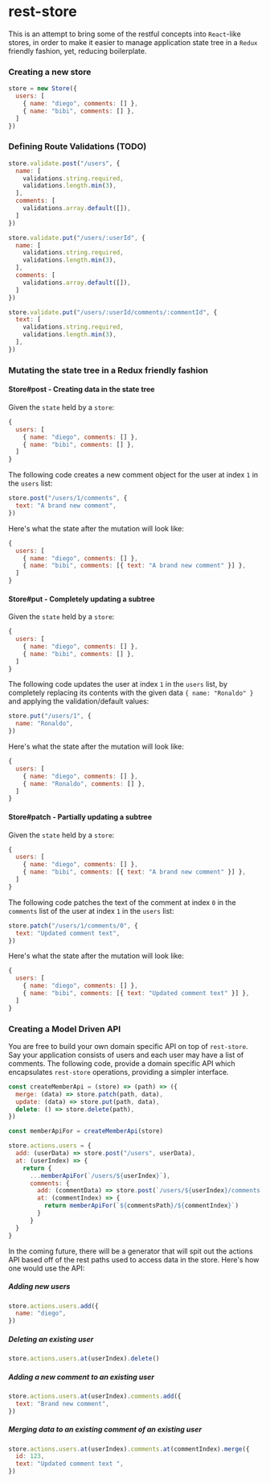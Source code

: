 # rest-store

This is an attempt to bring some of the restful concepts into `React`-like stores, in order to make it easier to manage application state tree in a `Redux` friendly fashion, yet, reducing boilerplate.

### Creating a new store

```js
store = new Store({
  users: [
    { name: "diego", comments: [] },
    { name: "bibi", comments: [] },
  ]
})
```

### Defining Route Validations (TODO)

```js
store.validate.post("/users", {
  name: [
    validations.string.required,
    validations.length.min(3),
  ],
  comments: [
    validations.array.default([]),
  ]
})

store.validate.put("/users/:userId", {
  name: [
    validations.string.required,
    validations.length.min(3),
  ],
  comments: [
    validations.array.default([]),
  ]
})

store.validate.put("/users/:userId/comments/:commentId", {
  text: [
    validations.string.required,
    validations.length.min(3),
  ],
})
```

### Mutating the state tree in a Redux friendly fashion

#### Store#post - Creating data in the state tree

Given the `state` held by a `store`:

```js
{
  users: [
    { name: "diego", comments: [] },
    { name: "bibi", comments: [] },
  ]
}
```

The following code creates a new comment object for the user at index `1` in the `users` list:

```js
store.post("/users/1/comments", {
  text: "A brand new comment",
})
```

Here's what the state after the mutation will look like:

```js
{
  users: [
    { name: "diego", comments: [] },
    { name: "bibi", comments: [{ text: "A brand new comment" }] },
  ]
}
```

#### Store#put - Completely updating a subtree

Given the `state` held by a `store`:

```js
{
  users: [
    { name: "diego", comments: [] },
    { name: "bibi", comments: [] },
  ]
}
```

The following code updates the user at index `1` in the `users` list, by completely replacing its contents with the given data `{ name: "Ronaldo" }` and applying the validation/default values:

```js
store.put("/users/1", {
  name: "Ronaldo",
})
```

Here's what the state after the mutation will look like:

```js
{
  users: [
    { name: "diego", comments: [] },
    { name: "Ronaldo", comments: [] },
  ]
}
```

#### Store#patch - Partially updating a subtree

Given the `state` held by a `store`:

```js
{
  users: [
    { name: "diego", comments: [] },
    { name: "bibi", comments: [{ text: "A brand new comment" }] },
  ]
}
```

The following code patches the text of the comment at index `0` in the `comments` list of the user at index `1` in the `users` list:

```js
store.patch("/users/1/comments/0", {
  text: "Updated comment text",
})
```

Here's what the state after the mutation will look like:

```js
{
  users: [
    { name: "diego", comments: [] },
    { name: "bibi", comments: [{ text: "Updated comment text" }] },
  ]
}
```

### Creating a Model Driven API

You are free to build your own domain specific API on top of `rest-store`. Say your application consists of users and each user may have a list of comments. The following code, provide a domain specific API which encapsulates `rest-store` operations, providing a simpler interface.

```js
const createMemberApi = (store) => (path) => ({
  merge: (data) => store.patch(path, data),
  update: (data) => store.put(path, data),
  delete: () => store.delete(path),
})

const memberApiFor = createMemberApi(store)

store.actions.users = {
  add: (userData) => store.post("/users", userData),
  at: (userIndex) => {
    return {
      ...memberApiFor(`/users/${userIndex}`),
      comments: {
        add: (commentData) => store.post(`/users/${userIndex}/comments`, commentData),
        at: (commentIndex) => {
          return memberApiFor(`${commentsPath}/${commentIndex}`)
        }
      }
  }
}
```

In the coming future, there will be a generator that will spit out the actions API based off of the rest paths used to access data in the store. Here's how one would use the API:

##### Adding new users

```js
store.actions.users.add({
  name: "diego",
})
```

##### Deleting an existing user

```js
store.actions.users.at(userIndex).delete()
```

##### Adding a new comment to an existing user

```js
store.actions.users.at(userIndex).comments.add({
  text: "Brand new comment",
})
```

##### Merging data to an existing comment of an existing user

```js
store.actions.users.at(userIndex).comments.at(commentIndex).merge({
  id: 123,
  text: "Updated comment text ",
})
```
